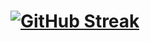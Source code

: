 # [![GitHub Streak](http://github-readme-streak-stats.herokuapp.com?user=your-DoosanD&theme=dark&background=000000)](https://git.io/streak-stats)
